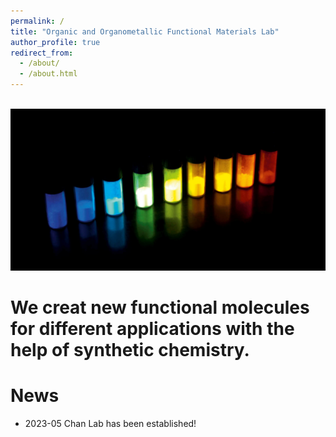```yaml
---
permalink: /
title: "Organic and Organometallic Functional Materials Lab"
author_profile: true
redirect_from: 
  - /about/
  - /about.html
---
```

<br/> <img src='/images/figure4.jpg'>


We creat new functional molecules for different applications with the help of synthetic chemistry.
======

News
======
* 2023-05      Chan Lab has been established!




